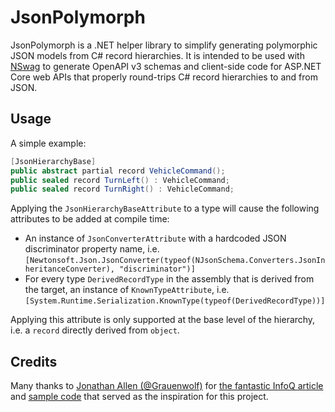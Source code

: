 # JsonPolymorph
JsonPolymorph is a .NET helper library to simplify generating polymorphic JSON models from C# record hierarchies.
It is intended to be used with [NSwag](https://github.com/RicoSuter/NSwag) to generate OpenAPI v3 schemas and client-side
code for ASP.NET Core web APIs that properly round-trips C# record hierarchies to and from JSON.

## Usage
A simple example:
```csharp
[JsonHierarchyBase]
public abstract partial record VehicleCommand();
public sealed record TurnLeft() : VehicleCommand;
public sealed record TurnRight() : VehicleCommand;
```

Applying the `JsonHierarchyBaseAttribute` to a type will cause the following attributes to be added at compile time:
* An instance of `JsonConverterAttribute` with a hardcoded JSON discriminator property name,
i.e. `[Newtonsoft.Json.JsonConverter(typeof(NJsonSchema.Converters.JsonInheritanceConverter), "discriminator")]`
* For every type `DerivedRecordType` in the assembly that is derived from the target, an instance of `KnownTypeAttribute`,
i.e. `[System.Runtime.Serialization.KnownType(typeof(DerivedRecordType))]`

Applying this attribute is only supported at the base level of the hierarchy, i.e. a `record` directly derived from `object`.

## Credits
Many thanks to [Jonathan Allen (@Grauenwolf)](https://github.com/Grauenwolf)
for [the fantastic InfoQ article](https://www.infoq.com/articles/CSharp-Source-Generator/)
and [sample code](https://github.com/Grauenwolf/Tortuga-TestMonkey) that served as the inspiration for this project.
